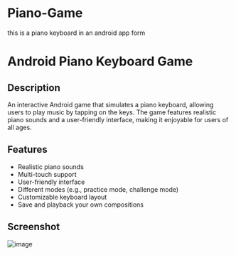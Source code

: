 # Piano-Game
this is a piano keyboard in an android app form
# Android Piano Keyboard Game

## Description
An interactive Android game that simulates a piano keyboard, allowing users to play music by tapping on the keys. The game features realistic piano sounds and a user-friendly interface, making it enjoyable for users of all ages.

## Features
- Realistic piano sounds
- Multi-touch support
- User-friendly interface
- Different modes (e.g., practice mode, challenge mode)
- Customizable keyboard layout
- Save and playback your own compositions

## Screenshot
 ![image](https://github.com/nviamx/Piano-Game/assets/119315159/cec99d59-a397-41b8-ab83-ac3246ddcae7)
